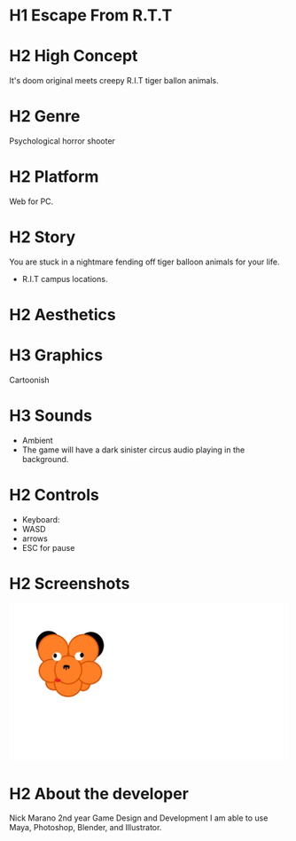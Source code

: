 # H1 Escape From R.T.T

# H2 High Concept
It's doom original meets creepy R.I.T tiger ballon animals.

# H2 Genre
Psychological horror shooter

# H2 Platform
Web for PC.

# H2 Story
You are stuck in a nightmare fending off tiger balloon animals for your life.
 - R.I.T campus locations.

# H2 Aesthetics
# H3 Graphics
Cartoonish

# H3 Sounds
- Ambient
 - The game will have a dark sinister circus audio playing in the background.

# H2 Controls
- Keyboard:
 - WASD
 - arrows
 - ESC for pause

# H2 Screenshots
![tigerballoon](https://github.com/Nezkull/IGME230-WebDev/blob/master/tigerballoon.png?raw=true)

# H2 About the developer
Nick Marano
2nd year Game Design and Development
I am able to use Maya, Photoshop, Blender, and Illustrator.
